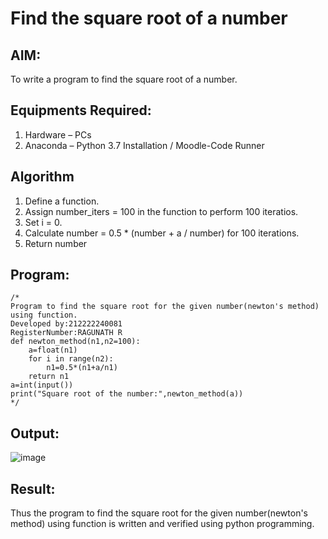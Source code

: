 # Find the square root of a number

## AIM:
To write a program to find the square root of a number.

## Equipments Required:
1. Hardware – PCs
2. Anaconda – Python 3.7 Installation / Moodle-Code Runner

## Algorithm
1. Define a function.
2. Assign number_iters = 100 in the function to perform 100 iteratios.
3. Set i = 0.
4. Calculate  number = 0.5 * (number + a / number) for 100 iterations.
5. Return number

## Program:
```
/*
Program to find the square root for the given number(newton's method) using function.
Developed by:212222240081 
RegisterNumber:RAGUNATH R
def newton_method(n1,n2=100):
    a=float(n1)
    for i in range(n2):
        n1=0.5*(n1+a/n1)
    return n1
a=int(input())
print("Square root of the number:",newton_method(a))
*/
```

## Output:
![image](https://user-images.githubusercontent.com/113915622/234807614-6366c51a-b99d-44de-8fb5-1b207ca6a02d.png)


## Result:
Thus the program to find the square root for the given number(newton's method) using function is written and verified using python programming.
